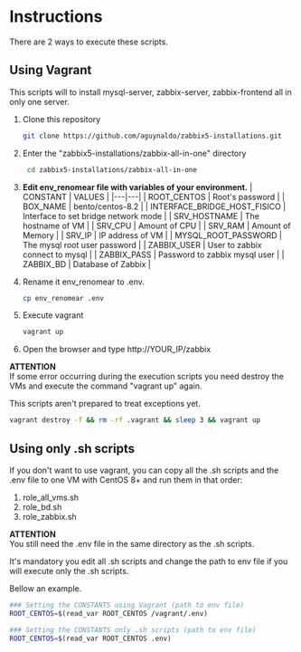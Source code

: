 # Instructions

There are 2 ways to execute these scripts.

## Using Vagrant

This scripts will to install mysql-server, zabbix-server, zabbix-frontend all in only one server.

1. Clone this repository

    ```bash  
    git clone https://github.com/aguynaldo/zabbix5-installations.git
    ```

2. Enter the "zabbix5-installations/zabbix-all-in-one" directory

   ```bash  
    cd zabbix5-installations/zabbix-all-in-one
    ```

3. **Edit env_renomear file with variables of your environment.**
    | CONSTANT | VALUES  |
    |---|---|
    | ROOT_CENTOS | Root's password   |
    | BOX_NAME | bento/centos-8.2 |
    | INTERFACE_BRIDGE_HOST_FISICO | Interface to set bridge network mode   |
    | SRV_HOSTNAME | The hostname of VM  |
    | SRV_CPU | Amount of CPU   |
    | SRV_RAM | Amount of Memory |
    | SRV_IP  | IP address of VM  |
    | MYSQL_ROOT_PASSWORD | The mysql root user password  |
    | ZABBIX_USER | User to zabbix connect to mysql   |
    | ZABBIX_PASS | Password to zabbix mysql user  |
    | ZABBIX_BD | Database of Zabbix   |

4. Rename it env_renomear to .env.

    ```bash  
    cp env_renomear .env
    ```

5. Execute vagrant

    ```bash  
    vagrant up
    ```

6. Open the browser and type http://YOUR_IP/zabbix

**ATTENTION**  
If some error occurring during the execution scripts you need destroy the VMs and execute the command "vagrant up" again.

This scripts aren't prepared to treat exceptions yet.

```bash
vagrant destroy -f && rm -rf .vagrant && sleep 3 && vagrant up
```

## Using only .sh scripts

If you don't want to use vagrant, you can copy all the .sh scripts and the .env file to one VM with CentOS 8+ and run them in that order:

1. role_all_vms.sh
2. role_bd.sh
3. role_zabbix.sh

**ATTENTION**  
You still need the .env file in the same directory as the .sh scripts.

It's mandatory you edit all .sh scripts and change the path to env file if you will execute only the .sh scripts.

Bellow an example.

```bash
### Setting the CONSTANTS using Vagrant (path to env file)
ROOT_CENTOS=$(read_var ROOT_CENTOS /vagrant/.env)
```

```bash
### Setting the CONSTANTS only .sh scripts (path to env file)
ROOT_CENTOS=$(read_var ROOT_CENTOS .env)
```
